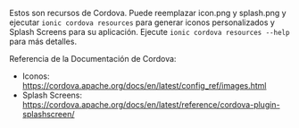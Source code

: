 Estos son recursos de Cordova.  Puede reemplazar icon.png y splash.png y ejecutar 
`ionic cordova resources` para generar iconos personalizados y Splash Screens 
para su aplicación. Ejecute `ionic cordova resources --help` para más detalles.

Referencia de la Documentación de Cordova:

- Iconos: https://cordova.apache.org/docs/en/latest/config_ref/images.html
- Splash Screens: https://cordova.apache.org/docs/en/latest/reference/cordova-plugin-splashscreen/
